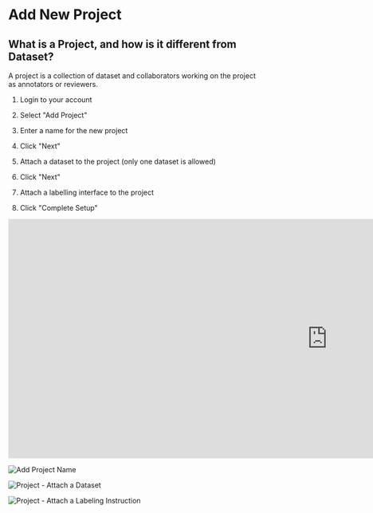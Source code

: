 # Add New Project

## What is a Project, and how is it different from Dataset?

A project is a collection of dataset and collaborators working on the project as annotators or reviewers.

1. Login to your account

2. Select "Add Project"

3. Enter a name for the new project

4. Click "Next"

5. Attach a dataset to the project (only one dataset is allowed)

6. Click "Next"

7. Attach a labelling interface to the project

8. Click "Complete Setup"

<!-- [![Add New Project with Cloud Hosted Dataset](https://i.ytimg.com/vi/i6lhM3HGWTU/hqdefault.jpg)](https://www.youtube.com/watch?v=i6lhM3HGWTU&feature=youtu.be) -->

<div class="video-wrapper">
  <iframe width="1280" height="480" src="https://www.youtube.com/embed/i6lhM3HGWTU" frameborder="0" allowfullscreen></iframe>
</div>


![Add Project Name](/assets/images/e287b82-Project1.png)



![Project - Attach a Dataset](/assets/images/365fb02-Project2.png)


![Project - Attach a Labeling Instruction](/assets/images/0cbe3d5-Project3.png)
